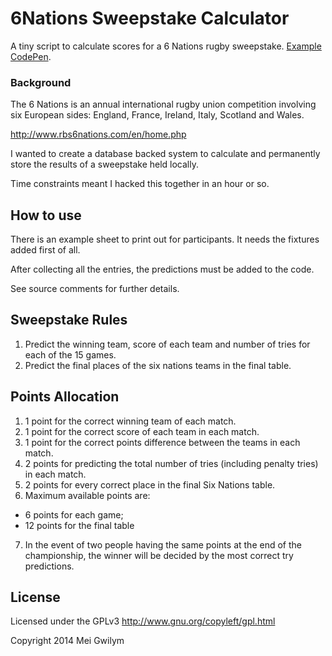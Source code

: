 # 6Nations Sweepstake Calculator

A tiny script to calculate scores for a 6 Nations rugby sweepstake. [Example CodePen](http://codepen.io/anon/pen/wdLBx). 

### Background

The 6 Nations is an annual  international rugby union competition involving six European sides: England, France, Ireland, Italy, Scotland and Wales. 

http://www.rbs6nations.com/en/home.php

I wanted to create a database backed system to calculate and permanently store the results of a sweepstake held locally. 

Time constraints meant I hacked this together in an hour or so. 

## How to use

There is an example sheet to print out for participants. It needs the fixtures added first of all.

After collecting all the entries, the predictions must be added to the code. 

See source comments for further details. 

## Sweepstake Rules

1. Predict the winning team, score of each team and number of tries for each of the 15 games.
2. Predict the final places of the six nations teams in the final table.

## Points Allocation

1. 1 point for the correct winning team of each match.
2. 1 point for the correct score of each team in each match.
3. 1 point for the correct points difference between the teams in each match.
4. 2 points for predicting the total number of tries (including penalty tries) in each match.
5. 2 points for every correct place in the final Six Nations table.
6. Maximum available points are:
  * 6 points for each game;
  * 12 points for the final table
7. In the event of two people having the same points at the end of the championship, the winner will be decided by the most correct try predictions.

## License

Licensed under the GPLv3 http://www.gnu.org/copyleft/gpl.html

Copyright 2014 Mei Gwilym